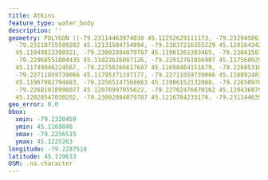 ```yaml
---
title: Atkins
feature_type: water_body
description: ''
geometry: POLYGON ((-79.23114463974838 45.12252629111173, -79.23204586197718 45.12246572954454,
  -79.23118755509202 45.12131504754894, -79.23037216355229 45.12016434234607, -79.23007175614239
  45.11949813398921, -79.23002884079787 45.11901361393465, -79.23041507889592 45.11849880686894,
  -79.22968551804435 45.11822626007126, -79.22912761856907 45.11756002908508, -79.22856971909381
  45.11749946224567, -79.22758266617687 45.11698464151879, -79.2268531053253 45.11725719424702,
  -79.22711059739066 45.11795371197177, -79.22711059739066 45.11889248327797, -79.22629520585005
  45.11967982794883, -79.22565147568663 45.11986152132988, -79.22650978257087 45.1209213878541,
  -79.22681018998077 45.12076997955622, -79.22702476670162 45.12043687988629, -79.22801181961947
  45.12028547030202, -79.23002884079787 45.1216784233178, -79.23114463974838 45.12252629111173))
geo_error: 0.0
bbox:
  xmin: -79.2320459
  ymin: 45.1169846
  xmax: -79.2256515
  ymax: 45.1225263
longitude: -79.2287518
latitude: 45.119633
OSM: .na.character
---
```

